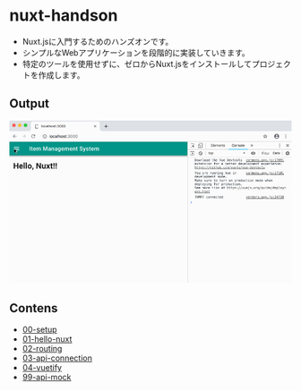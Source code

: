 # nuxt-handson

- Nuxt.jsに入門するためのハンズオンです。
- シンプルなWebアプリケーションを段階的に実装していきます。
- 特定のツールを使用せずに、ゼロからNuxt.jsをインストールしてプロジェクトを作成します。


## Output

![demo](./screen.gif)


## Contens

- [00-setup](./00-setup/README.md)
- [01-hello-nuxt](./01-hello-nuxt/README.md)
- [02-routing](./02-routing/README.md)
- [03-api-connection](./03-api-connection/README.md)
- [04-vuetify](./04-vuetify/README.md)
- [99-api-mock](./99-api-mock/README.md)
